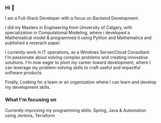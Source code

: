### Hi 👋

 I am a Full-Stack Developer with a focus on Backend Development.

I did my Masters in Engineering from University of Calgary, with specialization in Computational Modeling, where i developed a Mathematical model & programmed it using Python and Mathematica and published a reserach paper.

I currently work in IT operations, as a Windows Server/Cloud Consultant. I'm passionate about solving complex problems and creating innovative solutions. I'm now eager to pivot my career toward development, where I can leverage my problem-solving skills to craft useful and impactful software products

Finally, Looking for a team or an organization where I can learn and develop my development skills.

### What I'm focusing on

Currently improving my programming skills: Spring, Java & Automation using Jenkins, Terraform
